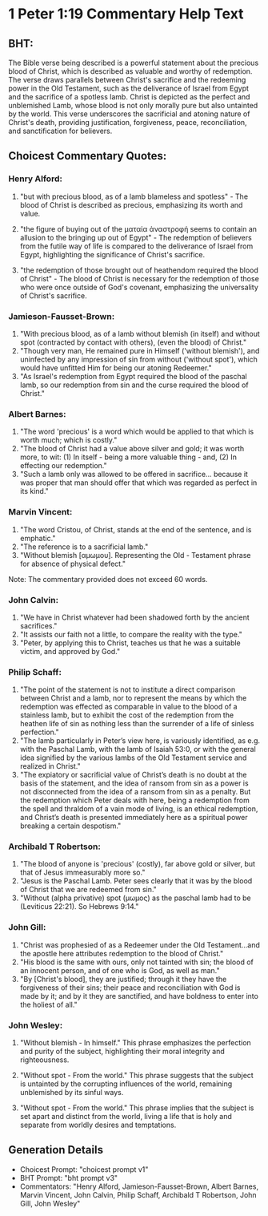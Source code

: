 # 1 Peter 1:19 Commentary Help Text

## BHT:
The Bible verse being described is a powerful statement about the precious blood of Christ, which is described as valuable and worthy of redemption. The verse draws parallels between Christ's sacrifice and the redeeming power in the Old Testament, such as the deliverance of Israel from Egypt and the sacrifice of a spotless lamb. Christ is depicted as the perfect and unblemished Lamb, whose blood is not only morally pure but also untainted by the world. This verse underscores the sacrificial and atoning nature of Christ's death, providing justification, forgiveness, peace, reconciliation, and sanctification for believers.

## Choicest Commentary Quotes:
### Henry Alford:
1. "but with precious blood, as of a lamb blameless and spotless" - The blood of Christ is described as precious, emphasizing its worth and value.

2. "the figure of buying out of the ματαία ἀναστροφή seems to contain an allusion to the bringing up out of Egypt" - The redemption of believers from the futile way of life is compared to the deliverance of Israel from Egypt, highlighting the significance of Christ's sacrifice.

3. "the redemption of those brought out of heathendom required the blood of Christ" - The blood of Christ is necessary for the redemption of those who were once outside of God's covenant, emphasizing the universality of Christ's sacrifice.

### Jamieson-Fausset-Brown:
1. "With precious blood, as of a lamb without blemish (in itself) and without spot (contracted by contact with others), (even the blood) of Christ."
2. "Though very man, He remained pure in Himself ('without blemish'), and uninfected by any impression of sin from without ('without spot'), which would have unfitted Him for being our atoning Redeemer."
3. "As Israel's redemption from Egypt required the blood of the paschal lamb, so our redemption from sin and the curse required the blood of Christ."

### Albert Barnes:
1. "The word 'precious' is a word which would be applied to that which is worth much; which is costly."
2. "The blood of Christ had a value above silver and gold; it was worth more, to wit: (1) In itself - being a more valuable thing - and, (2) In effecting our redemption."
3. "Such a lamb only was allowed to be offered in sacrifice... because it was proper that man should offer that which was regarded as perfect in its kind."

### Marvin Vincent:
1. "The word Cristou, of Christ, stands at the end of the sentence, and is emphatic."
2. "The reference is to a sacrificial lamb."
3. "Without blemish [αμωμου]. Representing the Old - Testament phrase for absence of physical defect."

Note: The commentary provided does not exceed 60 words.

### John Calvin:
1. "We have in Christ whatever had been shadowed forth by the ancient sacrifices."
2. "It assists our faith not a little, to compare the reality with the type."
3. "Peter, by applying this to Christ, teaches us that he was a suitable victim, and approved by God."

### Philip Schaff:
1. "The point of the statement is not to institute a direct comparison between Christ and a lamb, nor to represent the means by which the redemption was effected as comparable in value to the blood of a stainless lamb, but to exhibit the cost of the redemption from the heathen life of sin as nothing less than the surrender of a life of sinless perfection."
2. "The lamb particularly in Peter’s view here, is variously identified, as e.g. with the Paschal Lamb, with the lamb of Isaiah 53:0, or with the general idea signified by the various lambs of the Old Testament service and realized in Christ."
3. "The expiatory or sacrificial value of Christ’s death is no doubt at the basis of the statement, and the idea of ransom from sin as a power is not disconnected from the idea of a ransom from sin as a penalty. But the redemption which Peter deals with here, being a redemption from the spell and thraldom of a vain mode of living, is an ethical redemption, and Christ’s death is presented immediately here as a spiritual power breaking a certain despotism."

### Archibald T Robertson:
1. "The blood of anyone is 'precious' (costly), far above gold or silver, but that of Jesus immeasurably more so." 
2. "Jesus is the Paschal Lamb. Peter sees clearly that it was by the blood of Christ that we are redeemed from sin." 
3. "Without (alpha privative) spot (μωμος) as the paschal lamb had to be (Leviticus 22:21). So Hebrews 9:14."

### John Gill:
1. "Christ was prophesied of as a Redeemer under the Old Testament...and the apostle here attributes redemption to the blood of Christ."
2. "His blood is the same with ours, only not tainted with sin; the blood of an innocent person, and of one who is God, as well as man."
3. "By [Christ's blood], they are justified; through it they have the forgiveness of their sins; their peace and reconciliation with God is made by it; and by it they are sanctified, and have boldness to enter into the holiest of all."

### John Wesley:
1. "Without blemish - In himself." This phrase emphasizes the perfection and purity of the subject, highlighting their moral integrity and righteousness.

2. "Without spot - From the world." This phrase suggests that the subject is untainted by the corrupting influences of the world, remaining unblemished by its sinful ways.

3. "Without spot - From the world." This phrase implies that the subject is set apart and distinct from the world, living a life that is holy and separate from worldly desires and temptations.


## Generation Details
- Choicest Prompt: "choicest prompt v1"
- BHT Prompt: "bht prompt v3"
- Commentators: "Henry Alford, Jamieson-Fausset-Brown, Albert Barnes, Marvin Vincent, John Calvin, Philip Schaff, Archibald T Robertson, John Gill, John Wesley"
